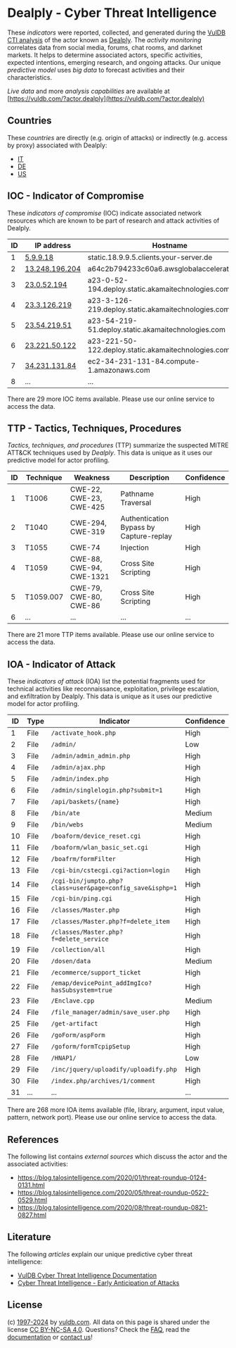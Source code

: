 # Dealply - Cyber Threat Intelligence

These _indicators_ were reported, collected, and generated during the [VulDB CTI analysis](https://vuldb.com/?kb.cti) of the actor known as [Dealply](https://vuldb.com/?actor.dealply). The _activity monitoring_ correlates data from social media, forums, chat rooms, and darknet markets. It helps to determine associated actors, specific activities, expected intentions, emerging research, and ongoing attacks. Our unique _predictive model_ uses _big data_ to forecast activities and their characteristics.

_Live data_ and more _analysis capabilities_ are available at [https://vuldb.com/?actor.dealply](https://vuldb.com/?actor.dealply)

## Countries

These _countries_ are directly (e.g. origin of attacks) or indirectly (e.g. access by proxy) associated with Dealply:

* [IT](https://vuldb.com/?country.it)
* [DE](https://vuldb.com/?country.de)
* [US](https://vuldb.com/?country.us)

## IOC - Indicator of Compromise

These _indicators of compromise_ (IOC) indicate associated network resources which are known to be part of research and attack activities of Dealply.

ID | IP address | Hostname | Campaign | Confidence
-- | ---------- | -------- | -------- | ----------
1 | [5.9.9.18](https://vuldb.com/?ip.5.9.9.18) | static.18.9.9.5.clients.your-server.de | - | High
2 | [13.248.196.204](https://vuldb.com/?ip.13.248.196.204) | a64c2b794233c60a6.awsglobalaccelerator.com | - | High
3 | [23.0.52.194](https://vuldb.com/?ip.23.0.52.194) | a23-0-52-194.deploy.static.akamaitechnologies.com | - | High
4 | [23.3.126.219](https://vuldb.com/?ip.23.3.126.219) | a23-3-126-219.deploy.static.akamaitechnologies.com | - | High
5 | [23.54.219.51](https://vuldb.com/?ip.23.54.219.51) | a23-54-219-51.deploy.static.akamaitechnologies.com | - | High
6 | [23.221.50.122](https://vuldb.com/?ip.23.221.50.122) | a23-221-50-122.deploy.static.akamaitechnologies.com | - | High
7 | [34.231.131.84](https://vuldb.com/?ip.34.231.131.84) | ec2-34-231-131-84.compute-1.amazonaws.com | - | Medium
8 | ... | ... | ... | ...

There are 29 more IOC items available. Please use our online service to access the data.

## TTP - Tactics, Techniques, Procedures

_Tactics, techniques, and procedures_ (TTP) summarize the suspected MITRE ATT&CK techniques used by _Dealply_. This data is unique as it uses our predictive model for actor profiling.

ID | Technique | Weakness | Description | Confidence
-- | --------- | -------- | ----------- | ----------
1 | T1006 | CWE-22, CWE-23, CWE-425 | Pathname Traversal | High
2 | T1040 | CWE-294, CWE-319 | Authentication Bypass by Capture-replay | High
3 | T1055 | CWE-74 | Injection | High
4 | T1059 | CWE-88, CWE-94, CWE-1321 | Cross Site Scripting | High
5 | T1059.007 | CWE-79, CWE-80, CWE-86 | Cross Site Scripting | High
6 | ... | ... | ... | ...

There are 21 more TTP items available. Please use our online service to access the data.

## IOA - Indicator of Attack

These _indicators of attack_ (IOA) list the potential fragments used for technical activities like reconnaissance, exploitation, privilege escalation, and exfiltration by Dealply. This data is unique as it uses our predictive model for actor profiling.

ID | Type | Indicator | Confidence
-- | ---- | --------- | ----------
1 | File | `/activate_hook.php` | High
2 | File | `/admin/` | Low
3 | File | `/admin/admin_admin.php` | High
4 | File | `/admin/ajax.php` | High
5 | File | `/admin/index.php` | High
6 | File | `/admin/singlelogin.php?submit=1` | High
7 | File | `/api/baskets/{name}` | High
8 | File | `/bin/ate` | Medium
9 | File | `/bin/webs` | Medium
10 | File | `/boaform/device_reset.cgi` | High
11 | File | `/boaform/wlan_basic_set.cgi` | High
12 | File | `/boafrm/formFilter` | High
13 | File | `/cgi-bin/cstecgi.cgi?action=login` | High
14 | File | `/cgi-bin/jumpto.php?class=user&page=config_save&isphp=1` | High
15 | File | `/cgi-bin/ping.cgi` | High
16 | File | `/classes/Master.php` | High
17 | File | `/classes/Master.php?f=delete_item` | High
18 | File | `/classes/Master.php?f=delete_service` | High
19 | File | `/collection/all` | High
20 | File | `/dosen/data` | Medium
21 | File | `/ecommerce/support_ticket` | High
22 | File | `/emap/devicePoint_addImgIco?hasSubsystem=true` | High
23 | File | `/Enclave.cpp` | Medium
24 | File | `/file_manager/admin/save_user.php` | High
25 | File | `/get-artifact` | High
26 | File | `/goForm/aspForm` | High
27 | File | `/goform/formTcpipSetup` | High
28 | File | `/HNAP1/` | Low
29 | File | `/inc/jquery/uploadify/uploadify.php` | High
30 | File | `/index.php/archives/1/comment` | High
31 | ... | ... | ...

There are 268 more IOA items available (file, library, argument, input value, pattern, network port). Please use our online service to access the data.

## References

The following list contains _external sources_ which discuss the actor and the associated activities:

* https://blog.talosintelligence.com/2020/01/threat-roundup-0124-0131.html
* https://blog.talosintelligence.com/2020/05/threat-roundup-0522-0529.html
* https://blog.talosintelligence.com/2020/08/threat-roundup-0821-0827.html

## Literature

The following _articles_ explain our unique predictive cyber threat intelligence:

* [VulDB Cyber Threat Intelligence Documentation](https://vuldb.com/?kb.cti)
* [Cyber Threat Intelligence - Early Anticipation of Attacks](https://www.scip.ch/en/?labs.20201022)

## License

(c) [1997-2024](https://vuldb.com/?kb.changelog) by [vuldb.com](https://vuldb.com/?kb.about). All data on this page is shared under the license [CC BY-NC-SA 4.0](https://creativecommons.org/licenses/by-nc-sa/4.0/). Questions? Check the [FAQ](https://vuldb.com/?kb.faq), read the [documentation](https://vuldb.com/?kb) or [contact us](https://vuldb.com/?contact)!
